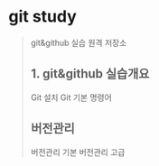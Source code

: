 # git study
>git&github 실습 원격 저장소
>
>## 1. git&github  실습개요
>Git 설치
>Git 기본 명령어
>
>## 버전관리
>버전관리 기본
>버전관리 고급
